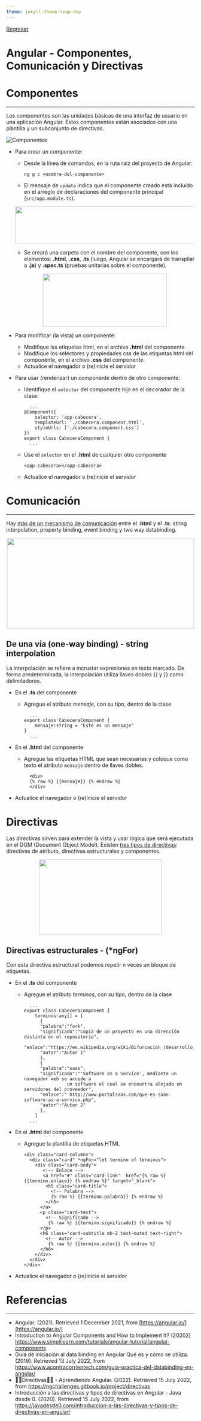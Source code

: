 ```yaml
---
theme: jekyll-theme-leap-day
---
```


[Regresar](/DAWM-2022/)

Angular - Componentes, Comunicación y Directivas 
================================================


Componentes
===========

* * *

Los componentes son las unidades básicas de una interfaz de usuario en una aplicación Angular. Estos componentes están asociados con una plantilla y un subconjunto de directivas.

![Componentes](https://www.simplilearn.com/ice9/free_resources_article_thumb/Components_Heirarchy-Angular_Components.PNG)

* Para crear un componente:

    + Desde la línea de comandos, en la ruta raíz del proyecto de Angular:
      ```
      ng g c <nombre-del-componente>
      ```
    + El mensaje de `update` indica que el componente creado está incluido en el arreglo de declaraciones del componente principal (`src/app.module.ts`).

    <p align="center">
      <img width="790" height="100" src="https://www.simplilearn.com/ice9/free_resources_article_thumb/Component_Message.PNG">
    </p>

    + Se creará una carpeta con el nombre del componente, con los elementos: **.html**, **.css**, **.ts** (luego, Angular se encargará de transpilar a **.js**) y **.spec.ts** (pruebas unitarias sobre el componente).

    <p align="center">
      <img width="331" height="142" src="https://www.simplilearn.com/ice9/free_resources_article_thumb/Create_component.PNG">
    </p>

    
    

* Para modificar (la vista) un componente:

    + Modifique las etiquetas html, en el archivo **.html** del componente.
    + Modifique los selectores y propiedades css de las etiquetas html del componente, en el archivo **.css** del componente.
    + Actualice el navegador o (re)inicie el servidor

* Para usar (renderizar) un componente dentro de otro componente:
    
    + Identifique el `selector` del componente hijo en el decorador de la clase:
      ```
        ...
      @Component({
          selector: 'app-cabecera',
          templateUrl: './cabecera.component.html',
          styleUrls: ['./cabecera.component.css']
      })
      export class CabeceraComponent {
        ...
      ```

    + Use el `selector` en el **.html** de cualquier otro componente
      ```
      <app-cabecera></app-cabecera>
      ``` 

    + Actualice el navegador o (re)inicie el servidor



Comunicación 
============

* * *

Hay [más de un mecanismo de comunicación](https://www.acontracorrientech.com/guia-practica-del-databinding-en-angular/) entre el **.html** y el **.ts**: string interpolation, property binding, event binding y two way databinding.

<p align="center">
  <img width="500" height="241" src="https://www.sneppets.com/wp-content/uploads/2020/08/data_binding_angular_9.png">
</p>

De una vía (one-way binding) - string interpolation
---------------------------------------------------

La interpolación se refiere a incrustar expresiones en texto marcado. De forma predeterminada, la interpolación utiliza llaves dobles {{ y }} como delimitadores.

* En el **.ts** del componente

  + Agregue el atributo *mensaje*, con su tipo, dentro de la clase

    ```
      ...
    export class CabeceraComponent {
        mensaje:string = "Este es un mensaje"
    }
      ...
    ```
* En el **.html** del componente
  
  + Agregue las etiquetas HTML que sean necesarias y coloque como texto el atributo `mensaje` dentro de llaves dobles.
  
    ```
      <div>
      {% raw %} {{mensaje}} {% endraw %} 
      </div>
    ```

* Actualice el navegador o (re)inicie el servidor
    
Directivas 
==========

Las directivas sirven para extender la vista y usar lógica que será ejecutada en el DOM (Document Object Model). Existen [tres tipos de directivas](https://ngchallenges.gitbook.io/project/directivas): directivas de atributo, directivas estructurales y componentes.

<p align="center">
  <img width="328" height="200" src="https://javadesde0.com/wp-content/uploads/directives-angular2.jpg">
</p>


Directivas estructurales - (\*ngFor)
------------------------------------

Con esta directiva estructural podemos repetir n veces un bloque de etiquetas.

* En el **.ts** del componente

  + Agregue el atributo *terminos*, con su tipo, dentro de la clase

    ```
      ...
    export class CabeceraComponent {
        terminos:any[] = [
          {
          "palabra":"fork",
          "significado":"Copia de un proyecto en una dirección distinta en el repositorio",
          "enlace":"https://es.wikipedia.org/wiki/Bifurcación_(desarrollo_de_software)",
          "autor":"Autor 1"
          },
          {
          "palabra":"saas",
          "significado":"'Software as a Service', mediante un navegador web se accede a 
                    un software el cual se enceuntra alojado en servidores del proveedor",
          "enlace":" http://www.portalsaas.com/que-es-saas-software-as-a-service.php",
          "autor":"Autor 2"
          },
        ]
      ...
    ```

* En el **.html** del componente
  
  + Agregue la plantilla de etiquetas HTML

    ```
    <div class="card-columns">
      <div class="card" *ngFor="let termino of terminos">
        <div class="card-body">
           <!-- Enlace -->
           <a href="#" class="card-link"  href="{% raw %} {{termino.enlace}} {% endraw %}" target="_blank">
            <h5 class="card-title">
              <!-- Palabra -->
              {% raw %} {{termino.palabra}} {% endraw %}
            </h5>
          </a>
          <p class="card-text">    
            <!-- Significado -->
             {% raw %} {{termino.significado}} {% endraw %}
          </p>
          <h6 class="card-subtitle mb-2 text-muted text-right">  
            <!-- Autor -->
             {% raw %} {{termino.autor}} {% endraw %}
          </h6>
        </div>
      </div>
    </div>
    ```
* Actualice el navegador o (re)inicie el servidor

Referencias 
===========

* * *

* Angular. (2021). Retrieved 1 December 2021, from [https://angular.io/](https://angular.io/)
* Introduction to Angular Components and How to Implement It? (20202) https://www.simplilearn.com/tutorials/angular-tutorial/angular-components
* Guía de iniciación al data binding en Angular Qué es y cómo se utiliza. (2019). Retrieved 13 July 2022, from https://www.acontracorrientech.com/guia-practica-del-databinding-en-angular/
* 🧑‍🎨Directivas🧑‍🎨 - Aprendiendo Angular. (2022). Retrieved 15 July 2022, from https://ngchallenges.gitbook.io/project/directivas
* Introducción a las directivas y tipos de directivas en Angular - Java desde 0. (2020). Retrieved 15 July 2022, from https://javadesde0.com/introduccion-a-las-directivas-y-tipos-de-directivas-en-angular/